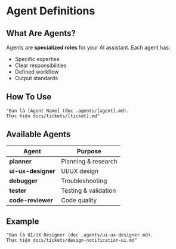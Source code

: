 # Agent Definitions

## What Are Agents?

Agents are **specialized roles** for your AI assistant. Each agent has:
- Specific expertise
- Clear responsibilities
- Defined workflow
- Output standards

## How To Use

```
"Bạn là [Agent Name] (đọc .agents/[agent].md).
Thực hiện docs/tickets/[ticket].md"
```

## Available Agents

| Agent | Purpose |
|-------|---------|
| **planner** | Planning & research |
| **ui-ux-designer** | UI/UX design |
| **debugger** | Troubleshooting |
| **tester** | Testing & validation |
| **code-reviewer** | Code quality |

## Example

```
"Bạn là UI/UX Designer (đọc .agents/ui-ux-designer.md).
Thực hiện docs/tickets/design-notification-ui.md"
```
